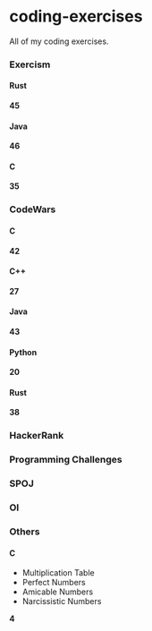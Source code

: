 # coding-exercises
All of my coding exercises.

### Exercism

#### Rust

**45**

#### Java

**46**

#### C

**35**

### CodeWars

#### C

**42**

#### C++

**27**

#### Java

**43**

#### Python

**20**

#### Rust

**38**

### HackerRank


### Programming Challenges


### SPOJ


### OI


### Others

#### C

* Multiplication Table
* Perfect Numbers
* Amicable Numbers
* Narcissistic Numbers

**4**
